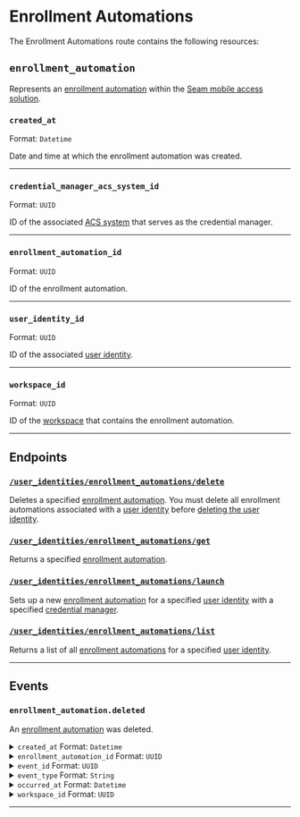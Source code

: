 # Enrollment Automations

The Enrollment Automations route contains the following resources:

## `enrollment_automation`

Represents an [enrollment automation](https://docs.seam.co/latest/capability-guides/mobile-access-in-development/issuing-mobile-credentials-from-an-access-control-system) within the [Seam mobile access solution](https://docs.seam.co/latest/capability-guides/mobile-access-in-development).

### `created_at`

Format: `Datetime`

Date and time at which the enrollment automation was created.

---

### `credential_manager_acs_system_id`

Format: `UUID`

ID of the associated [ACS system](https://docs.seam.co/latest/capability-guides/access-systems) that serves as the credential manager.

---

### `enrollment_automation_id`

Format: `UUID`

ID of the enrollment automation.

---

### `user_identity_id`

Format: `UUID`

ID of the associated [user identity](https://docs.seam.co/latest/capability-guides/mobile-access-in-development/managing-mobile-app-user-accounts-with-user-identities#what-is-a-user-identity).

---

### `workspace_id`

Format: `UUID`

ID of the [workspace](../../../core-concepts/workspaces/README.md) that contains the enrollment automation.

---

## Endpoints

### [`/user_identities/enrollment_automations/delete`](./delete.md)

Deletes a specified [enrollment automation](https://docs.seam.co/latest/capability-guides/mobile-access-in-development/issuing-mobile-credentials-from-an-access-control-system). You must delete all enrollment automations associated with a [user identity](https://docs.seam.co/latest/capability-guides/mobile-access-in-development/managing-mobile-app-user-accounts-with-user-identities#what-is-a-user-identity) before [deleting the user identity](https://docs.seam.co/latest/api/user_identities/delete).
### [`/user_identities/enrollment_automations/get`](./get.md)

Returns a specified [enrollment automation](https://docs.seam.co/latest/capability-guides/mobile-access-in-development/issuing-mobile-credentials-from-an-access-control-system).
### [`/user_identities/enrollment_automations/launch`](./launch.md)

Sets up a new [enrollment automation](https://docs.seam.co/latest/capability-guides/mobile-access-in-development/issuing-mobile-credentials-from-an-access-control-system) for a specified [user identity](https://docs.seam.co/latest/capability-guides/mobile-access-in-development/managing-mobile-app-user-accounts-with-user-identities#what-is-a-user-identity) with a specified [credential manager](https://docs.seam.co/latest/capability-guides/mobile-access-in-development/issuing-mobile-credentials-from-an-access-control-system).
### [`/user_identities/enrollment_automations/list`](./list.md)

Returns a list of all [enrollment automations](https://docs.seam.co/latest/capability-guides/mobile-access-in-development/issuing-mobile-credentials-from-an-access-control-system) for a specified [user identity](https://docs.seam.co/latest/capability-guides/mobile-access-in-development/managing-mobile-app-user-accounts-with-user-identities#what-is-a-user-identity).

---

## Events

### `enrollment_automation.deleted`

An [enrollment automation](../../../capability-guides/mobile-access/issuing-mobile-credentials-from-an-access-control-system.md#prepare-the-phones-for-a-user-identity-to-start-receiving-mobile-credentials-using-an-enrollment-aut) was deleted.

<details>

<summary><code>created_at</code> Format: <code>Datetime</code></summary>

Date and time at which the event was created.

</details>

<details>

<summary><code>enrollment_automation_id</code> Format: <code>UUID</code></summary>

ID of the [enrollment automation](../../../capability-guides/mobile-access/issuing-mobile-credentials-from-an-access-control-system.md#prepare-the-phones-for-a-user-identity-to-start-receiving-mobile-credentials-using-an-enrollment-aut).

</details>

<details>

<summary><code>event_id</code> Format: <code>UUID</code></summary>

ID of the event.

</details>

<details>

<summary><code>event_type</code> Format: <code>String</code></summary>

</details>

<details>

<summary><code>occurred_at</code> Format: <code>Datetime</code></summary>

Date and time at which the event occurred.

</details>

<details>

<summary><code>workspace_id</code> Format: <code>UUID</code></summary>

ID of the [workspace](../../../core-concepts/workspaces/README.md).

</details>

---

